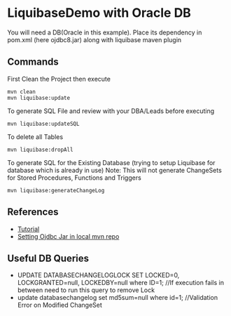 # LiquibaseDemo with Oracle DB
You will need a DB(Oracle in this example). Place its dependency in pom.xml (here ojdbc8.jar) along with liquibase maven plugin

## Commands
First Clean the Project then execute 

    mvn clean
    mvn liquibase:update
 
 To generate SQL File and review with your DBA/Leads before executing 
 
    mvn liquibase:updateSQL

 To delete all Tables
    
    mvn liquibase:dropAll
    
 To generate SQL for the Existing Database (trying to setup Liquibase for database which is already in use)
 Note: This will not generate ChangeSets for Stored Procedures, Functions and Triggers
    
    mvn liquibase:generateChangeLog
    
## References
- [Tutorial](https://www.youtube.com/watch?v=WPAKj0ygul0&list=PL8LikImwls6IM8Ks9CvpnU4UbcBCJUd3C&index=1&ab_channel=SivaReddy)
- [Setting Ojdbc Jar in local mvn repo](https://mkyong.com/maven/how-to-add-oracle-jdbc-driver-in-your-maven-local-repository/)

## Useful DB Queries
- UPDATE DATABASECHANGELOGLOCK SET LOCKED=0, LOCKGRANTED=null, LOCKEDBY=null where ID=1; //If execution fails in between need to run this query to remove Lock
- update databasechangelog set md5sum=null where id=1; //Validation Error on Modified ChangeSet
